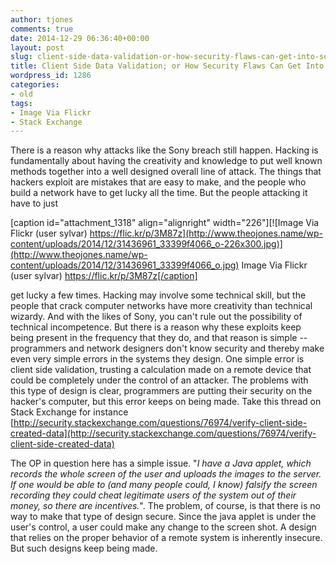 ```yaml
---
author: tjones
comments: true
date: 2014-12-29 06:36:40+00:00
layout: post
slug: client-side-data-validation-or-how-security-flaws-can-get-into-software
title: Client Side Data Validation; or How Security Flaws Can Get Into Software
wordpress_id: 1286
categories:
- old
tags:
- Image Via Flickr
- Stack Exchange
---
```


There is a reason why attacks like the Sony breach still happen. Hacking is fundamentally about having the creativity and knowledge to put well known methods together into a well designed overall line of attack. The things that hackers exploit are mistakes that are easy to make, and the people who build a network have to get lucky all the time. But the people attacking it have to just

[caption id="attachment_1318" align="alignright" width="226"][![Image Via Flickr (user sylvar) https://flic.kr/p/3M87z](http://www.theojones.name/wp-content/uploads/2014/12/31436961_33399f4066_o-226x300.jpg)](http://www.theojones.name/wp-content/uploads/2014/12/31436961_33399f4066_o.jpg) Image Via Flickr (user sylvar) https://flic.kr/p/3M87z[/caption]

get lucky a few times. Hacking may involve some technical skill, but the people that crack computer networks have more creativity than technical wizardy. And with the likes of Sony, you can't rule out the possibility of technical incompetence. But there is a reason why these exploits keep being present in the frequency that they do, and that reason is simple -- programmers and network designers don't know security and thereby make even very simple errors in the systems they design. One simple error is client side validation, trusting a calculation made on a remote device that could be completely under the control of an attacker. The problems with this type of design is clear, programmers are putting their security on the hacker's computer, but this error keeps on being made. Take this thread on Stack Exchange for instance [http://security.stackexchange.com/questions/76974/verify-client-side-created-data](http://security.stackexchange.com/questions/76974/verify-client-side-created-data)

The OP in question here has a simple issue. "_I have a Java applet, which records the whole screen of the user and uploads the images to the server. If one would be able to (and many people could, I know) falsify the screen recording they could cheat legitimate users of the system out of their money, so there are incentives._". The problem, of course, is that there is no way to make that type of design secure. Since the java applet is under the user's control, a user could make any change to the screen shot. A design that relies on the proper behavior of a remote system is inherently insecure. But such designs keep being made.
